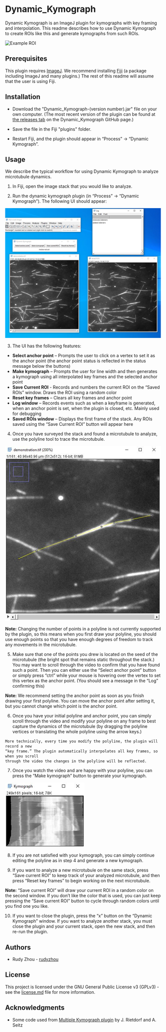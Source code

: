 # Dynamic_Kymograph

Dynamic Kymograph is an ImageJ plugin for kymographs with key framing and interpolation. This readme describes how to use Dynamic Kymograph to create ROIs like this and generate kymographs from such ROIs.

![Example ROI](/images/kymo_demonstration.gif)

## Prerequisites

This plugin requires [ImageJ](https://imagej.net/ImageJ2).
We recommend installing [Fiji](http://fiji.sc/) (a package including ImageJ and many plugins.) The rest of this readme will assume that the user is using Fiji.

## Installation

* Download the "Dynamic_Kymograph-(version number).jar" file on your own computer. (The most recent version of the plugin can be found at [the releases tab](https://github.com/rudyzhou/Dynamic_Kymograph/releases) on the Dynamic_Kymograph GitHub page.)

* Save the file in the Fiji "plugins" folder.

* Restart Fiji, and the plugin should appear in “Process” -> “Dynamic Kymograph”.

## Usage

We describe the typical workflow for using Dynamic Kymograph to analyze microtubule dynamics.

1. In Fiji, open the image stack that you would like to analyze.

2. Run the dynamic kymograph plugin (in “Process” -> “Dynamic Kymograph”). The following UI should appear:

![Example of UI](/images/ui_pic2.JPG)

3. The UI has the following features:
  * **Select anchor point** – Prompts the user to click on a vertex to set it as the anchor point (the anchor point status is reflected in the status message below the buttons)
  * **Make kymograph** – Prompts the user for line width and then generates a kymograph using all interpolated key frames and the selected anchor point
  * **Save Current ROI** -  Records and numbers the current ROI on the “Saved ROIs” window. Draws the ROI using a random color
  * **Reset key frames** – Clears all key frames and anchor point
  * **Log window** – Records events such as when a keyframe is generated, when an anchor point is set, when the plugin is closed, etc. Mainly used for debugging
  * **Saved ROIs window** – Displays the first frame of the stack. Any ROIs saved using the “Save Current ROI” button will appear here

4. Once you have surveyed the stack and found a microtubule to analyze, use the polyline tool to trace the microtubule.

![Tracing Microtubule](/images/microtubule_start.JPG)

**Note:** Changing the number of points in a polyline is not currently supported by the plugin,
so this means when you first draw your polyline, you should use enough points so that you
have enough degrees of freedom to track any movements in the microtubule.


5. Make sure that one of the points you drew is located on the seed of the microtubule (the bright spot that remains static throughout the stack.) You may want to scroll through the video to confirm that you have found such a point. Then you can either use the “Select anchor point” button or simply press “ctrl” while your mouse is hovering over the vertex to set this vertex as the anchor point. (You should see a message in the “Log” confirming this)

**Note:** We recommend setting the anchor point as soon as you finish drawing your first polyline. You can move the anchor point after setting it, but you cannot change which point is the anchor point.

6. Once you have your initial polyline and anchor point, you can simply scroll through the video and modify your polyline on any frame to best capture the dynamics of the microtubule (by dragging the polyline vertices or translating the whole polyline using the arrow keys.)

```
More technically, every time you modify the polyline, the plugin will record a new
“key frame.” The plugin automatically interpolates all key frames, so when you scroll
through the video the changes in the polyline will be reflected. 
```

7. Once you watch the video and are happy with your polyline, you can press the “Make kymograph” button to generate your kymograph.

![Final Kymograph](/images/kymo.JPG)

8. If you are not satisfied with your kymograph, you can simply continue editing the polyline as in step 4 and generate a new kymograph.

9. If you want to analyze a new microtubule on the same stack, press “Save current ROI” to keep track of your analyzed microtubule, and then press “Reset key frames” to begin working on the next microtubule.

**Note:** “Save current ROI” will draw your current ROI in a random color on the second
window. If you don’t like the color that is used, you can just keep pressing the “Save current
ROI” button to cycle through random colors until you find one you like. 

10. If you want to close the plugin, press the “x” button on the “Dynamic Kymograph” window. If you want to analyze another stack, you must close the plugin and your current stack, open the new stack, and then re-run the plugin. 

## Authors

* Rudy Zhou - [rudyzhou](https://github.com/rudyzhou)

## License

This project is licensed under the GNU General Public License v3 (GPLv3) - see the [license.md](https://github.com/rudyzhou/Dynamic_Kymograph/blob/master/license.md) file for more information.

## Acknowledgments

* Some code used from [Multiple Kymograph plugin](https://github.com/fiji/Multi_Kymograph/tree/Multi_Kymograph-3.0.1) by J. Rietdorf and A. Seitz
